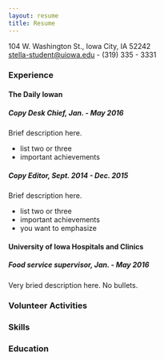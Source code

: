 ```yaml
---
layout: resume
title: Resume
---
```

104 W. Washington St., Iowa City, IA 52242  
[stella-student@uiowa.edu](mailto:stella-student@uiowa.edu) - (319) 335 - 3331

### Experience

#### The Daily Iowan
##### Copy Desk Chief, Jan. - May 2016
Brief description here.    

* list two or three
* important achievements

##### Copy Editor, Sept. 2014 - Dec. 2015
Brief description here.    

* list two or three
* important achievements
* you want to emphasize


#### University of Iowa Hospitals and Clinics
##### Food service supervisor, Jan. - May 2016
Very bried description here. No bullets.  


### Volunteer Activities


### Skills

### Education
